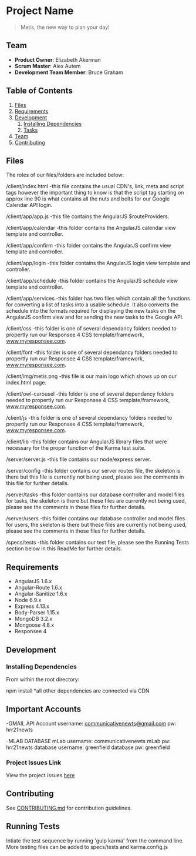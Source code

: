 # Project Name

> Metis, the new way to plan your day!

## Team

  - __Product Owner__: Elizabeth Akerman
  - __Scrum Master__: Alex Autem
  - __Development Team Member__: Bruce Graham

## Table of Contents

1. [Files](#Files)
1. [Requirements](#requirements)
1. [Development](#development)
    1. [Installing Dependencies](#installing-dependencies)
    1. [Tasks](#tasks)
1. [Team](#team)
1. [Contributing](#contributing)

## Files
The roles of our files/folders are included below:

/client/index.html
  -this file contains the usual CDN's, link, meta and script tags however the important thing to know is that the script tag starting on approx line 90 is what contains all the nuts and bolts for our Google Calendar API login.

/client/app/app.js
  -this file contains the AngularJS $routeProviders.

/client/app/calendar
  -this folder contains the AngularJS calendar view template and controller.

/client/app/confirm
  -this folder contains the AngularJS confirm view template and controller.

/client/app/login
  -this folder contains the AngularJS login view template and controller.

/client/app/schedule
  -this folder contains the AngularJS schedule view template and controller.

/client/app/services
  -this folder has two files which contain all the functions for converting a list of tasks into a usable schedule.  It also converts the schedule into the formats required for displaying the new tasks on the AngularJS confirm view and for sending the new tasks to the Google API.

/client/css
  -this folder is one of several dependancy folders needed to propertly run our Responsee 4 CSS template/framework, www.myresponsee.com.

/client/font
  -this folder is one of several dependancy folders needed to propertly run our Responsee 4 CSS template/framework, www.myresponsee.com.

/client/img/metis.png
  -this file is our main logo which shows up on our index.html page.

/client/owl-carousel
  -this folder is one of several dependancy folders needed to propertly run our Responsee 4 CSS template/framework, www.myresponsee.com.

/client/js
  -this folder is one of several dependancy folders needed to propertly run our Responsee 4 CSS template/framework, www.myresponsee.com.

/client/lib
  -this folder contains our AngularJS library files that were necessary for the proper function of the Karma test suite.

/server/server.js
  -this file contains our node/express server.

/server/config
  -this folder contains our server routes file, the skeleton is there but this file is currently not being used, please see the comments in this file for further details.

/server/tasks
  -this folder contains our database controller and model files for tasks, the skeleton is there but these files are currently not being used, please see the comments in these files for further details.

/server/users
  -this folder contains our database controller and model files for users, the skeleton is there but these files are currently not being used, please see the comments in these files for further details.

/specs/tests
  -this folder contains our test file, please see the Running Tests section below in this ReadMe for further details.


## Requirements

- AngularJS 1.6.x
- Angular-Route 1.6.x
- Angular-Sanitize 1.6.x
- Node 6.9.x
- Express 4.13.x
- Body-Parser 1.15.x
- MongoDB 3.2.x
- Mongoose 4.8.x
- Responsee 4

## Development

### Installing Dependencies

From within the root directory:

npm install
*all other dependencies are connected via CDN


## Important Accounts

-GMAIL API Account
username: communicativenewts@gmail.com
pw: hrr21newts

-MLAB DATABASE
mLab username: communicativenewts
mLab pw: hrr21newts
database username: greenfield
database pw: greenfield


### Project Issues Link

View the project issues [here](https://github.com/communicativenewts/communicativenewts/issues)


## Contributing

See [CONTRIBUTING.md](CONTRIBUTING.md) for contribution guidelines.


## Running Tests

Intiate the test sequence by running 'gulp karma' from the command line.  More testing files can be added to specs/tests and karma.config.js
